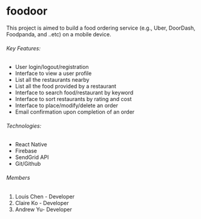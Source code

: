 # foodoor

This project is aimed to build a food ordering service (e.g., Uber, DoorDash, Foodpanda, and ..etc) on a mobile device.

###### Key Features:

- User login/logout/registration
- Interface to view a user profile
- List all the restaurants nearby
- List all the food provided by a restaurant
- Interface to search food/restaurant by keyword
- Interface to sort restaurants by rating and cost
- Interface to place/modify/delete an order
- Email confirmation upon completion of an order

###### Technologies:

- React Native
- Firebase
- SendGrid API
- Git/Github

###### Members

1. Louis Chen - Developer
2. Claire Ko - Developer
3. Andrew Yu- Developer
